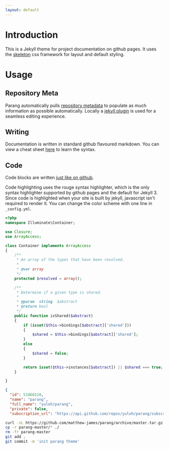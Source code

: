 ```yaml
---
layout: default
---
```


# Introduction

This is a Jekyll theme for project documentation on github pages.  It uses the [skeleton](getskeleton.com) css framework for layout and default styling.

# Usage

## Repository Meta

Parang automatically pulls [repository metadata](https://help.github.com/articles/repository-metadata-on-github-pages/) to populate as much information as possible automatically.  Locally a [jekyll plugin](https://github.com/jekyll/github-metadata) is used for a seamless editing experience.

## Writing

Documentation is written in standard github flavoured markdown.  You can view a cheat sheet [here](https://help.github.com/articles/basic-writing-and-formatting-syntax/)  to learn the syntax.

## Code

Code blocks are written [just like on github](https://help.github.com/articles/creating-and-highlighting-code-blocks/).

Code highlighting uses the rouge syntax highlighter, which is the only syntax highlighter supported by github pages and the default for Jekyll 3.  Since code is highlighted when your site is built by jekyll, javascript isn't required to render it.  You can change the color scheme with one line in `_config.yml`.

```php
<?php
namespace Illuminate\Container;

use Closure;
use ArrayAccess;

class Container implements ArrayAccess
{
    /**
     * An array of the types that have been resolved.
     *
     * @var array
     */
    protected $resolved = array();

    /**
     * Determine if a given type is shared.
     *
     * @param  string  $abstract
     * @return bool
     */
    public function isShared($abstract)
    {
        if (isset($this->bindings[$abstract]['shared']))
        {
            $shared = $this->bindings[$abstract]['shared'];
        }
        else
        {
            $shared = false;
        }

        return isset($this->instances[$abstract]) || $shared === true;
    }

}
```

```json
{
  "id": 51866520,
  "name": "parang",
  "full_name": "yuloh/parang",
  "private": false,
  "subscription_url": "https://api.github.com/repos/yuloh/parang/subscription",
```

```bash
curl -sL https://github.com/matthew-james/parang/archive/master.tar.gz | tar xz
cp -r parang-master/* ./
rm -fr parang-master
git add .
git commit -m 'init parang theme'
```
